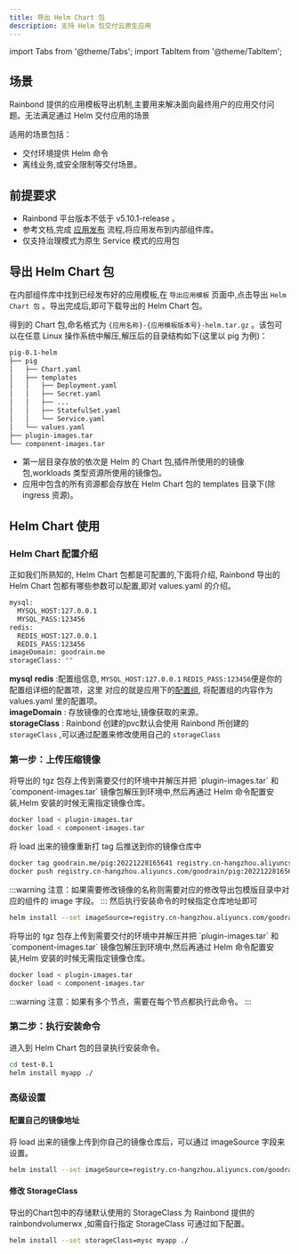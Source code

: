 ```yaml
---
title: 导出 Helm Chart 包
description: 支持 Helm 包交付云原生应用
---
```


import Tabs from '@theme/Tabs';
import TabItem from '@theme/TabItem';

## 场景

Rainbond 提供的应用模板导出机制,主要用来解决面向最终用户的应用交付问题。无法满足通过 Helm 交付应用的场景

适用的场景包括：
- 交付环境提供 Helm 命令
- 离线业务,或安全限制等交付场景。

## 前提要求

- Rainbond 平台版本不低于 v5.10.1-release 。
- 参考文档,完成 [应用发布](/docs/use-manual/app-manage/share-app) 流程,将应用发布到内部组件库。
- 仅支持治理模式为原生 Service 模式的应用包

## 导出 Helm Chart 包

在内部组件库中找到已经发布好的应用模板,在 `导出应用模板` 页面中,点击导出 `Helm Chart 包` 。导出完成后,即可下载导出的 Helm Chart 包。

得到的 Chart 包,命名格式为 `{应用名称}-{应用模板版本号}-helm.tar.gz` 。该包可以在任意 Linux 操作系统中解压,解压后的目录结构如下(这里以 pig 为例)：

```bash
pig-0.1-helm
├── pig
│   ├── Chart.yaml
│   ├── templates
│   │   ├── Deployment.yaml
│   │   ├── Secret.yaml
│   │   ├── ...
│   │   ├── StatefulSet.yaml
│   │   └── Service.yaml
│   └── values.yaml
├── plugin-images.tar
└── component-images.tar
```

- 第一层目录存放的依次是 Helm 的 Chart 包,插件所使用的的镜像包,workloads 类型资源所使用的镜像包。
- 应用中包含的所有资源都会存放在 Helm Chart 包的 templates 目录下(除 ingress 资源)。

##  Helm Chart 使用
### Helm Chart 配置介绍

正如我们所熟知的, Helm Chart 包都是可配置的,下面将介绍, Rainbond 导出的 Helm Chart 包都有哪些参数可以配置,即对 values.yaml 的介绍。

```bash
mysql:
  MYSQL_HOST:127.0.0.1
  MYSQL_PASS:123456
redis:
  REDIS_HOST:127.0.0.1
  REDIS_PASS:123456
imageDomain: goodrain.me
storageClass: ""
```
**mysql** **redis** :配置组信息, `MYSQL_HOST:127.0.0.1` `REDIS_PASS:123456`便是你的配置组详细的配置项，这里 对应的就是应用下的[配置组](/docs/use-manual/app-manage/config-group), 将配置组的内容作为 values.yaml 里的配置项。       
**imageDomain** : 存放镜像的仓库地址,镜像获取的来源。   
**storageClass** : Rainbond 创建的pvc默认会使用 Rainbond 所创建的 `storageClass` ,可以通过配置来修改使用自己的 `storageClass` 

### 第一步：上传压缩镜像

<Tabs groupId="upload">
  <TabItem value="有私有镜像仓库" label="有私有镜像仓库" default>
  将导出的 tgz 包存上传到需要交付的环境中并解压并把 `plugin-images.tar` 和 `component-images.tar` 镜像包解压到环境中,然后再通过 Helm 命令配置安装,Helm 安装的时候无需指定镜像仓库。   

```bash
docker load < plugin-images.tar
docker load < component-images.tar
```
  将 load 出来的镜像重新打 tag 后推送到你的镜像仓库中
```bash
docker tag goodrain.me/pig:20221228165641 registry.cn-hangzhou.aliyuncs.com/goodrain/pig:20221228165641
docker push registry.cn-hangzhou.aliyuncs.com/goodrain/pig:20221228165641
```
:::warning
注意：如果需要修改镜像的名称则需要对应的修改导出包模版目录中对应的组件的 image 字段。
:::
然后执行安装命令的时候指定仓库地址即可
```bash
helm install --set imageSource=registry.cn-hangzhou.aliyuncs.com/goodrain myapp ./
```

  </TabItem>
  <TabItem value="无私有镜像仓库" label="无私有镜像仓库">
    将导出的 tgz 包存上传到需要交付的环境中并解压并把 `plugin-images.tar` 和 `component-images.tar` 镜像包解压到环境中,然后再通过 Helm 命令配置安装,Helm 安装的时候无需指定镜像仓库。   

```bash
docker load < plugin-images.tar
docker load < component-images.tar
```
:::warning
注意：如果有多个节点，需要在每个节点都执行此命令。
:::
  </TabItem>
</Tabs>

### 第二步：执行安装命令
进入到 Helm Chart 包的目录执行安装命令。   

```bash
cd test-0.1
helm install myapp ./
```

### 高级设置

#### 配置自己的镜像地址

将 load 出来的镜像上传到你自己的镜像仓库后，可以通过 imageSource 字段来设置。
```bash
helm install --set imageSource=registry.cn-hangzhou.aliyuncs.com/goodrain myapp ./
```

#### 修改 StorageClass
导出的Chart包中的存储默认使用的 StorageClass 为 Rainbond 提供的 rainbondvolumerwx ,如需自行指定 StorageClass 可通过如下配置。

```bash
helm install --set storageClass=mysc myapp ./
```